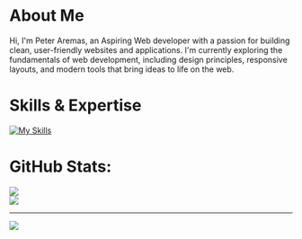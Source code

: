 # About Me

Hi, I'm Peter Aremas, an Aspiring Web developer with a passion for building clean, user-friendly websites and applications. I'm currently exploring the fundamentals of web development, including design principles, responsive layouts, and modern tools that bring ideas to life on the web.

# Skills & Expertise

[![My Skills](https://skillicons.dev/icons?i=html,css,js,php,kotlin,react,laravel,mysql,git,github)](https://skillicons.dev)

# GitHub Stats:
![](https://nirzak-streak-stats.vercel.app/?user=Petsyy&theme=dark&hide_border=false)<br/>
![](https://github-readme-stats.vercel.app/api/top-langs/?username=Petsyy&theme=dark&hide_border=false&include_all_commits=false&count_private=false&layout=compact)

---
[![](https://visitcount.itsvg.in/api?id=Petsyy&icon=0&color=0)](https://visitcount.itsvg.in)

